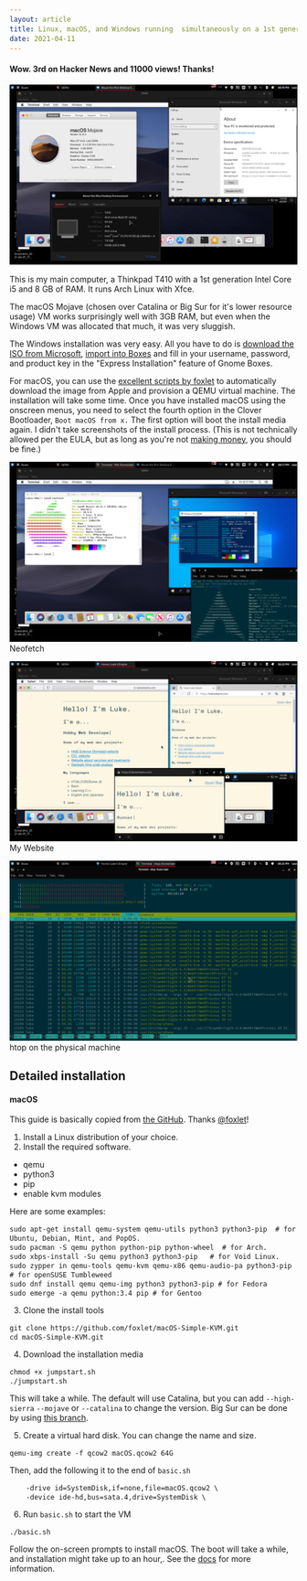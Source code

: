 ```yaml
---
layout: article
title: Linux, macOS, and Windows running  simultaneously on a 1st generation Core i5 and 8GB RAM
date: 2021-04-11
---
```

#### Wow. 3rd on Hacker News and 11000 views! Thanks!
![macOS Mojave, Windows 10, and Arch Linux with XFCE showing their About dialogs](/uploads/vm/sysinfo-fs8.png)

This is my main computer, a Thinkpad T410 with a 1st generation Intel Core i5 and 8 GB of RAM. It runs Arch Linux with Xfce.

The macOS Mojave (chosen over Catalina or Big Sur for it's lower resource usage) VM works surprisingly well with 3GB RAM, but even when the Windows VM was allocated that much, it was very sluggish. 

The Windows installation was very easy. All you have to do is [download the ISO from Microsoft](https://www.microsoft.com/en-us/software-download/windows10ISO), [import into Boxes](https://help.gnome.org/users/gnome-boxes/stable/create.html.en) and fill in your username, password, and product key in the "Express Installation" feature of Gnome Boxes.

For macOS, you can use the [excellent scripts by foxlet](https://github.com/foxlet/macOS-Simple-KVM) to automatically download the image from Apple and provision a QEMU virtual machine. The installation will take some time. Once you have installed macOS using the onscreen menus, you need to select the fourth option in the Clover Bootloader, `Boot macOS from x.` The first option will boot the install media again. I didn't take screenshots of the install process. (This is not technically allowed per the EULA, but as long as you're not [making money,](https://en.wikipedia.org/wiki/Psystar_Corporation) you should be fine.)



![Neofetch on all systems](/uploads/vm/neofetch-fs8.png)
Neofetch

![This website on all systems](/uploads/vm/lukesempire-fs8.png)
My Website

![htop on the physical machine](/uploads/vm/htop-fs8.png)
htop on the physical machine

## Detailed installation
#### macOS

This guide is basically copied from [the GitHub](https://github.com/foxlet/macOS-Simple-KVM). Thanks [@foxlet](https://github.com/foxlet)!
1. Install a Linux distribution of your choice.
2. Install the required software.
- qemu
- python3
- pip
- enable kvm modules

Here are some examples:
```
sudo apt-get install qemu-system qemu-utils python3 python3-pip  # for Ubuntu, Debian, Mint, and PopOS.
sudo pacman -S qemu python python-pip python-wheel  # for Arch.
sudo xbps-install -Su qemu python3 python3-pip   # for Void Linux.
sudo zypper in qemu-tools qemu-kvm qemu-x86 qemu-audio-pa python3-pip  # for openSUSE Tumbleweed
sudo dnf install qemu qemu-img python3 python3-pip # for Fedora
sudo emerge -a qemu python:3.4 pip # for Gentoo
```
3. Clone the install tools

```
git clone https://github.com/foxlet/macOS-Simple-KVM.git
cd macOS-Simple-KVM.git
```
4. Download the installation media
```
chmod +x jumpstart.sh
./jumpstart.sh
```
This will take a while. The default will use Catalina, but you can add `--high-sierra` `--mojave` or `--catalina` to change the version. Big Sur can be done by using [this branch](https://github.com/foxlet/macOS-Simple-KVM/tree/big-sur).

5. Create a virtual hard disk. You can change the name and size.
```
qemu-img create -f qcow2 macOS.qcow2 64G
```
Then, add the following it to the end of `basic.sh`
```
    -drive id=SystemDisk,if=none,file=macOS.qcow2 \
    -device ide-hd,bus=sata.4,drive=SystemDisk \
```
6. Run `basic.sh` to start the VM
```
./basic.sh
```
Follow the on-screen prompts to install macOS. The boot will take a while, and installation might take up to an hour,.
See the [docs](https://github.com/foxlet/macOS-Simple-KVM/tree/master/docs) for more information.

